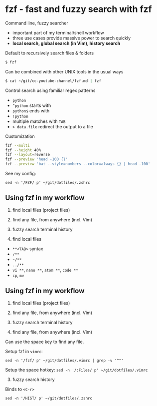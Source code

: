 # fzf - fast and fuzzy search with fzf

Command line, fuzzy searcher
- important part of my terminal/shell workflow
- three use cases provide massive power to search quickly
- **local search, global search (in Vim), history search**

Default to recursively search files & folders
```bash
$ fzf
```

Can be combined with other UNIX tools in the usual ways
```bash
$ cat ~/git/cc-youtube-channel/fzf.md | fzf
```

Control search using familiar regex patterns
- `python`
- `^python` starts with
- `python$` ends with
- `!python`
- multiple matches with `TAB`
- `> data.file` redirect the output to a file

Customization
```bash
fzf --multi
fzf --height 40%
fzf --layout=reverse
fzf --preview 'head -100 {}'
fzf --preview 'bat --style=numbers --color=always {} | head -100'
```

See my config:
```
sed -n '/FZF/ p' ~/git/dotfiles/.zshrc
```

## Using fzf in my workflow

1. find local files (project files)
2. find any file, from anywhere (incl. Vim)
3. fuzzy search terminal history

1. find local files
- `**<TAB>` syntax 
- `/**`
- `~/**`
- `../**`
- `vi **`, `nano **`, `atom **`, `code **`
- `cp`, `mv`



## Using fzf in my workflow

1. find local files (project files)
2. find any file, from anywhere (incl. Vim)
3. fuzzy search terminal history

2. find any file, from anywhere (incl. Vim)

Can use the space key to find any file.

Setup fzf in `vimrc`:

`sed -n '/fzf/ p' ~/git/dotfiles/.vimrc | grep -v '^"'`

Setup the space hotkey:
`sed -n '/:Files/ p' ~/git/dotfiles/.vimrc`



3. fuzzy search history

Binds to `<C-r>`

`sed -n '/HIST/ p' ~/git/dotfiles/.zshrc`
